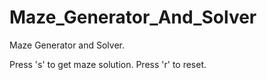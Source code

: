 # Maze_Generator_And_Solver
Maze Generator and Solver.

Press 's' to get maze solution.
Press 'r' to reset.
